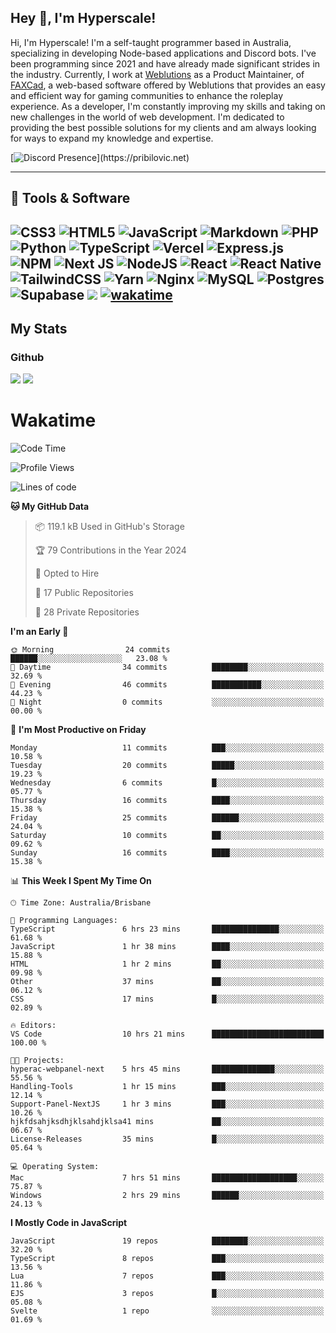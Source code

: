 ## Hey 👋, I'm Hyperscale!

Hi, I'm Hyperscale! I'm a self-taught programmer based in Australia, specializing in developing Node-based applications and Discord bots. I've been programming since 2021 and have already made significant strides in the industry. Currently, I work at [Weblutions](https://weblutions.com) as a Product Maintainer, of [FAXCad](https://weblutions.com/store/faxcad), a web-based software offered by Weblutions that provides an easy and efficient way for gaming communities to enhance the roleplay experience. As a developer, I'm constantly improving my skills and taking on new challenges in the world of web development. I'm dedicated to providing the best possible solutions for my clients and am always looking for ways to expand my knowledge and expertise.

[![Discord Presence](https://lanyard.cnrad.dev/api/906061699562475581?=idleMessage=:Just%Chillin%With%My%Kangaroo!)](https://pribilovic.net)

<p align="center">
<a href="https://github.com/Hyperscale1">
</a>
</p>

---
## 🔧 Tools & Software

![CSS3](https://img.shields.io/badge/css3-%231572B6.svg?style=for-the-badge&logo=css3&logoColor=white) ![HTML5](https://img.shields.io/badge/html5-%23E34F26.svg?style=for-the-badge&logo=html5&logoColor=white) ![JavaScript](https://img.shields.io/badge/javascript-%23323330.svg?style=for-the-badge&logo=javascript&logoColor=%23F7DF1E)  ![Markdown](https://img.shields.io/badge/markdown-%23000000.svg?style=for-the-badge&logo=markdown&logoColor=white) ![PHP](https://img.shields.io/badge/php-%23777BB4.svg?style=for-the-badge&logo=php&logoColor=white) ![Python](https://img.shields.io/badge/python-3670A0?style=for-the-badge&logo=python&logoColor=ffdd54) ![TypeScript](https://img.shields.io/badge/typescript-%23007ACC.svg?style=for-the-badge&logo=typescript&logoColor=white) ![Vercel](https://img.shields.io/badge/vercel-%23000000.svg?style=for-the-badge&logo=vercel&logoColor=white) ![Express.js](https://img.shields.io/badge/express.js-%23404d59.svg?style=for-the-badge&logo=express&logoColor=%2361DAFB) ![NPM](https://img.shields.io/badge/NPM-%23000000.svg?style=for-the-badge&logo=npm&logoColor=white) ![Next JS](https://img.shields.io/badge/Next-black?style=for-the-badge&logo=next.js&logoColor=white) ![NodeJS](https://img.shields.io/badge/node.js-6DA55F?style=for-the-badge&logo=node.js&logoColor=white) ![React](https://img.shields.io/badge/react-%2320232a.svg?style=for-the-badge&logo=react&logoColor=%2361DAFB) ![React Native](https://img.shields.io/badge/react_native-%2320232a.svg?style=for-the-badge&logo=react&logoColor=%2361DAFB) ![TailwindCSS](https://img.shields.io/badge/tailwindcss-%2338B2AC.svg?style=for-the-badge&logo=tailwind-css&logoColor=white) ![Yarn](https://img.shields.io/badge/yarn-%232C8EBB.svg?style=for-the-badge&logo=yarn&logoColor=white) ![Nginx](https://img.shields.io/badge/nginx-%23009639.svg?style=for-the-badge&logo=nginx&logoColor=white) ![MySQL](https://img.shields.io/badge/mysql-%2300f.svg?style=for-the-badge&logo=mysql&logoColor=white) ![Postgres](https://img.shields.io/badge/postgres-%23316192.svg?style=for-the-badge&logo=postgresql&logoColor=white) ![Supabase](https://img.shields.io/badge/Supabase-3ECF8E?style=for-the-badge&logo=supabase&logoColor=white) ![](https://img.shields.io/badge/Ubuntu-E95420?style=for-the-badge&logo=ubuntu&logoColor=white) [![wakatime](https://wakatime.com/badge/user/6e098b16-30e8-493e-bf77-598fafbb912d.svg?style=for-the-badge)](https://wakatime.com/@6e098b16-30e8-493e-bf77-598fafbb912d) 
---
## My Stats

### Github
![](https://github-readme-stats.vercel.app/api?username=Hyperscale1&theme=blue-green)
![](https://github-readme-stats.vercel.app/api/top-langs/?username=Hyperscale1&theme=blue-green)

# Wakatime
<!--START_SECTION:waka-->
![Code Time](http://img.shields.io/badge/Code%20Time-726%20hrs%2047%20mins-blue)

![Profile Views](http://img.shields.io/badge/Profile%20Views-0-blue)

![Lines of code](https://img.shields.io/badge/From%20Hello%20World%20I%27ve%20Written-262.5%20thousand%20lines%20of%20code-blue)

**🐱 My GitHub Data** 

> 📦 119.1 kB Used in GitHub's Storage 
 > 
> 🏆 79 Contributions in the Year 2024
 > 
> 💼 Opted to Hire
 > 
> 📜 17 Public Repositories 
 > 
> 🔑 28 Private Repositories 
 > 
**I'm an Early 🐤** 

```text
🌞 Morning                24 commits          ██████░░░░░░░░░░░░░░░░░░░   23.08 % 
🌆 Daytime                34 commits          ████████░░░░░░░░░░░░░░░░░   32.69 % 
🌃 Evening                46 commits          ███████████░░░░░░░░░░░░░░   44.23 % 
🌙 Night                  0 commits           ░░░░░░░░░░░░░░░░░░░░░░░░░   00.00 % 
```
📅 **I'm Most Productive on Friday** 

```text
Monday                   11 commits          ███░░░░░░░░░░░░░░░░░░░░░░   10.58 % 
Tuesday                  20 commits          █████░░░░░░░░░░░░░░░░░░░░   19.23 % 
Wednesday                6 commits           █░░░░░░░░░░░░░░░░░░░░░░░░   05.77 % 
Thursday                 16 commits          ████░░░░░░░░░░░░░░░░░░░░░   15.38 % 
Friday                   25 commits          ██████░░░░░░░░░░░░░░░░░░░   24.04 % 
Saturday                 10 commits          ██░░░░░░░░░░░░░░░░░░░░░░░   09.62 % 
Sunday                   16 commits          ████░░░░░░░░░░░░░░░░░░░░░   15.38 % 
```


📊 **This Week I Spent My Time On** 

```text
🕑︎ Time Zone: Australia/Brisbane

💬 Programming Languages: 
TypeScript               6 hrs 23 mins       ███████████████░░░░░░░░░░   61.68 % 
JavaScript               1 hr 38 mins        ████░░░░░░░░░░░░░░░░░░░░░   15.88 % 
HTML                     1 hr 2 mins         ██░░░░░░░░░░░░░░░░░░░░░░░   09.98 % 
Other                    37 mins             ██░░░░░░░░░░░░░░░░░░░░░░░   06.12 % 
CSS                      17 mins             █░░░░░░░░░░░░░░░░░░░░░░░░   02.89 % 

🔥 Editors: 
VS Code                  10 hrs 21 mins      █████████████████████████   100.00 % 

🐱‍💻 Projects: 
hyperac-webpanel-next    5 hrs 45 mins       ██████████████░░░░░░░░░░░   55.56 % 
Handling-Tools           1 hr 15 mins        ███░░░░░░░░░░░░░░░░░░░░░░   12.14 % 
Support-Panel-NextJS     1 hr 3 mins         ███░░░░░░░░░░░░░░░░░░░░░░   10.26 % 
hjkfdsahjksdhjklsahdjklsa41 mins             ██░░░░░░░░░░░░░░░░░░░░░░░   06.67 % 
License-Releases         35 mins             █░░░░░░░░░░░░░░░░░░░░░░░░   05.64 % 

💻 Operating System: 
Mac                      7 hrs 51 mins       ███████████████████░░░░░░   75.87 % 
Windows                  2 hrs 29 mins       ██████░░░░░░░░░░░░░░░░░░░   24.13 % 
```

**I Mostly Code in JavaScript** 

```text
JavaScript               19 repos            ████████░░░░░░░░░░░░░░░░░   32.20 % 
TypeScript               8 repos             ███░░░░░░░░░░░░░░░░░░░░░░   13.56 % 
Lua                      7 repos             ███░░░░░░░░░░░░░░░░░░░░░░   11.86 % 
EJS                      3 repos             █░░░░░░░░░░░░░░░░░░░░░░░░   05.08 % 
Svelte                   1 repo              ░░░░░░░░░░░░░░░░░░░░░░░░░   01.69 % 
```




<!--END_SECTION:waka-->
